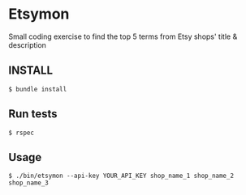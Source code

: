 # Etsymon

Small coding exercise to find the top 5 terms from Etsy shops' title &amp; description

## INSTALL

```
$ bundle install
```

## Run tests

```
$ rspec
```

## Usage

```
$ ./bin/etsymon --api-key YOUR_API_KEY shop_name_1 shop_name_2 shop_name_3
```
